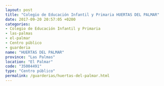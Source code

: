 ```yaml
---
layout: post
title: "Colegio de Educación Infantil y Primaria HUERTAS DEL PALMAR"
date: 2017-09-20 20:57:05 +0200
categories:
- Colegio de Educación Infantil y Primaria
- las-palmas
- el-palmar
- Centro público
- guarderia
name: "HUERTAS DEL PALMAR"
province: "Las Palmas"
location: "El Palmar"
code: "35004491"
type: "Centro público"
permalink: /guarderias/huertas-del-palmar.html
---
```

